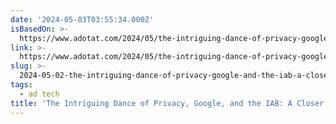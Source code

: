 ```yaml
---
date: '2024-05-03T03:55:34.000Z'
isBasedOn: >-
  https://www.adotat.com/2024/05/the-intriguing-dance-of-privacy-google-and-the-iab-a-closer-look-at-the-mspa-and-national-string/
link: >-
  https://www.adotat.com/2024/05/the-intriguing-dance-of-privacy-google-and-the-iab-a-closer-look-at-the-mspa-and-national-string/
slug: >-
  2024-05-02-the-intriguing-dance-of-privacy-google-and-the-iab-a-closer-look-at-the
tags:
  - ad tech
title: 'The Intriguing Dance of Privacy, Google, and the IAB: A Closer Look at the '
---
```


